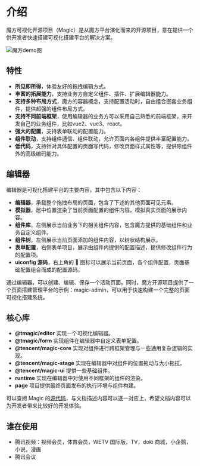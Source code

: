 # 介绍

魔方可视化开源项目（Magic）是从魔方平台演化而来的开源项目，意在提供一个供开发者快速搭建可视化搭建平台的解决方案。

<img src="https://image.video.qpic.cn/oa_88b7d-32_509802977_1635842258505918" alt="魔方demo图">

## 特性

- **所见即所得**，体验友好的拖拽编辑方式。
- **丰富的拓展能力**，支持业务方自定义组件、插件、扩展编辑器能力。
- **支持多种布局方式**，魔方的容器概念，支持配置活动时，自由组合嵌套业务组件，提供超强的组件布局方式。
- **支持不同前端框架**，使用编辑器的业务方可以采用自己熟悉的前端框架，来开发自己的业务组件，比如vue2、vue3、react。
- **强大的配置**，支持表单联动的配置能力。
- **组件联动**，支持组件通信、组件联动，允许页面内各组件提供丰富配置能力。
- **低代码**，支持针对具体配置的页面写代码，修改页面样式属性等，提供除组件外的高级编码能力。

## 编辑器

编辑器是可视化搭建平台的主要内容，其中包含以下内容：

- **编辑器**，承载整个拖拽布局的页面，包含了下述的其他页面可见元素。
- **模拟器**，居中位置渲染了当前页面配置的组件内容，模拟真实页面的展示内容。
- **组件库**，左侧展示当前业务下的相关组件内容，包含魔方提供的基础组件和业务自定义组件。
- **组件树**，左侧展示当前页面添加的组件内容，以树状结构展示。
- **表单配置**，右侧表单项目，展示由组件内提供的配置描述，提供修改组件行为的配置项。
- **uiconfig 源码**，右上角的 📄 图标可以展示当前页面，各个组件配置，页面基础配置组合而成的配置源码。

通过编辑器，可以创建、编辑、保存一个活动页面。同时，魔方开源项目提供了一个页面搭建管理平台的示例：magic-admin，可以用于快速构建一个完整的页面可视化搭建系统。

## 核心库

- **@tmagic/editor** 实现一个可视化编辑器。
- **@tmagic/form** 实现组件在编辑器中自定义表单配置。
- **@tencent/magic-core** 实现对组件进行跨框架管理与一些通用复杂逻辑的实现。
- **@tencent/magic-stage** 实现在编辑器中对组件的位置拖动与大小拖拉。
- **@tencent/magic-ui** 提供一些基础组件。
- **runtime** 实现在编辑器中对使用不同框架的组件的渲染。
- **page** 项目提供最终页面发布的执行环境与组件构建。

可以查阅 Magic 的[源代码](https://github.com/Tencent/tmagic-editor)，与文档描述内容可以逐一对应上，希望文档内容可以为开发者带来比较好的开发体验。

## 谁在使用

- 腾讯视频：视频会员，体育会员，WETV 国际版，TV，doki 商城，小企鹅，小说，漫画
- 腾讯会议
